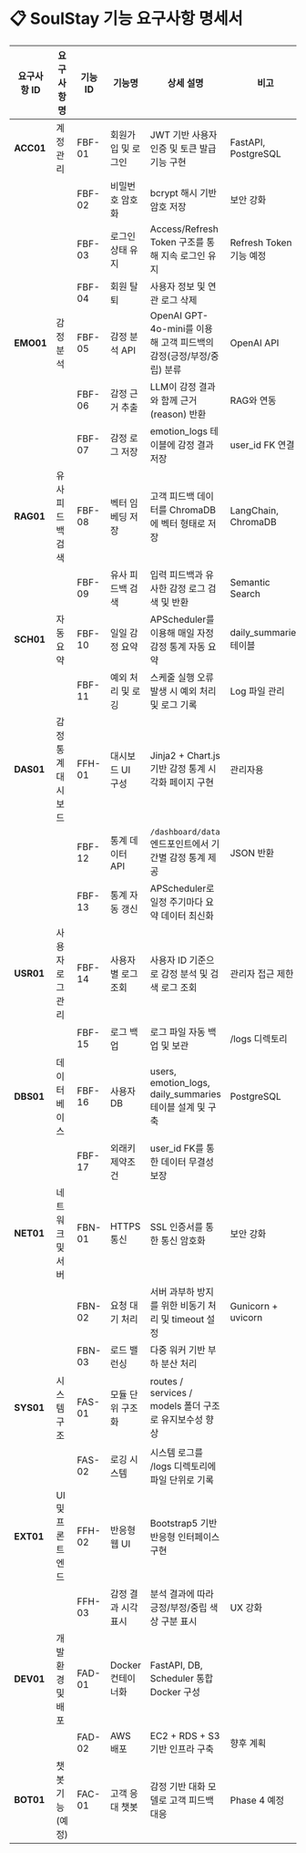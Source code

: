 # 📋 SoulStay 기능 요구사항 명세서

| 요구사항 ID | 요구사항명 | 기능 ID | 기능명 | 상세 설명 | 비고 |
|------------|-----------|---------|--------|-----------|------|
| **ACC01** | 계정 관리 | FBF-01 | 회원가입 및 로그인 | JWT 기반 사용자 인증 및 토큰 발급 기능 구현 | FastAPI, PostgreSQL |
|  |  | FBF-02 | 비밀번호 암호화 | bcrypt 해시 기반 암호 저장 | 보안 강화 |
|  |  | FBF-03 | 로그인 상태 유지 | Access/Refresh Token 구조를 통해 지속 로그인 유지 | Refresh Token 기능 예정 |
|  |  | FBF-04 | 회원 탈퇴 | 사용자 정보 및 연관 로그 삭제 |  |
| **EMO01** | 감정 분석 | FBF-05 | 감정 분석 API | OpenAI GPT-4o-mini를 이용해 고객 피드백의 감정(긍정/부정/중립) 분류 | OpenAI API |
|  |  | FBF-06 | 감정 근거 추출 | LLM이 감정 결과와 함께 근거(reason) 반환 | RAG와 연동 |
|  |  | FBF-07 | 감정 로그 저장 | emotion_logs 테이블에 감정 결과 저장 | user_id FK 연결 |
| **RAG01** | 유사 피드백 검색 | FBF-08 | 벡터 임베딩 저장 | 고객 피드백 데이터를 ChromaDB에 벡터 형태로 저장 | LangChain, ChromaDB |
|  |  | FBF-09 | 유사 피드백 검색 | 입력 피드백과 유사한 감정 로그 검색 및 반환 | Semantic Search |
| **SCH01** | 자동 요약 | FBF-10 | 일일 감정 요약 | APScheduler를 이용해 매일 자정 감정 통계 자동 요약 | daily_summaries 테이블 |
|  |  | FBF-11 | 예외 처리 및 로깅 | 스케줄 실행 오류 발생 시 예외 처리 및 로그 기록 | Log 파일 관리 |
| **DAS01** | 감정 통계 대시보드 | FFH-01 | 대시보드 UI 구성 | Jinja2 + Chart.js 기반 감정 통계 시각화 페이지 구현 | 관리자용 |
|  |  | FBF-12 | 통계 데이터 API | `/dashboard/data` 엔드포인트에서 기간별 감정 통계 제공 | JSON 반환 |
|  |  | FBF-13 | 통계 자동 갱신 | APScheduler로 일정 주기마다 요약 데이터 최신화 |  |
| **USR01** | 사용자 로그 관리 | FBF-14 | 사용자별 로그 조회 | 사용자 ID 기준으로 감정 분석 및 검색 로그 조회 | 관리자 접근 제한 |
|  |  | FBF-15 | 로그 백업 | 로그 파일 자동 백업 및 보관 | /logs 디렉토리 |
| **DBS01** | 데이터베이스 | FBF-16 | 사용자 DB | users, emotion_logs, daily_summaries 테이블 설계 및 구축 | PostgreSQL |
|  |  | FBF-17 | 외래키 제약조건 | user_id FK를 통한 데이터 무결성 보장 |  |
| **NET01** | 네트워크 및 서버 | FBN-01 | HTTPS 통신 | SSL 인증서를 통한 통신 암호화 | 보안 강화 |
|  |  | FBN-02 | 요청 대기 처리 | 서버 과부하 방지를 위한 비동기 처리 및 timeout 설정 | Gunicorn + uvicorn |
|  |  | FBN-03 | 로드 밸런싱 | 다중 워커 기반 부하 분산 처리 |  |
| **SYS01** | 시스템 구조 | FAS-01 | 모듈 단위 구조화 | routes / services / models 폴더 구조로 유지보수성 향상 |  |
|  |  | FAS-02 | 로깅 시스템 | 시스템 로그를 /logs 디렉토리에 파일 단위로 기록 |  |
| **EXT01** | UI 및 프론트엔드 | FFH-02 | 반응형 웹 UI | Bootstrap5 기반 반응형 인터페이스 구현 |  |
|  |  | FFH-03 | 감정 결과 시각 표시 | 분석 결과에 따라 긍정/부정/중립 색상 구분 표시 | UX 강화 |
| **DEV01** | 개발 환경 및 배포 | FAD-01 | Docker 컨테이너화 | FastAPI, DB, Scheduler 통합 Docker 구성 |  |
|  |  | FAD-02 | AWS 배포 | EC2 + RDS + S3 기반 인프라 구축 | 향후 계획 |
| **BOT01** | 챗봇 기능(예정) | FAC-01 | 고객 응대 챗봇 | 감정 기반 대화 모델로 고객 피드백 대응 | Phase 4 예정 |